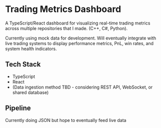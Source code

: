 # Trading Metrics Dashboard

A TypeScript/React dashboard for visualizing real-time trading metrics across multiple repositories that I made. (C++, C#, Python).

Currently using mock data for development. Will eventually integrate with live trading systems to display performance metrics, PnL, win rates, and system health indicators.

## Tech Stack
- TypeScript
- React
- (Data ingestion method TBD - considering REST API, WebSocket, or shared database)


## Pipeline
Currently doing JSON but hope to eventually feed live data
